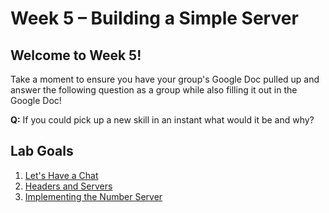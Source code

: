 # Week 5 – Building a Simple Server

## Welcome to Week 5!

Take a moment to ensure you have your group's Google Doc pulled up and answer the following question as a group while also filling it out in the Google Doc!

**Q:** If you could pick up a new skill in an instant what would it be and why?

## Lab Goals

1. [Let's Have a Chat](./start-pa3.html)
2. [Headers and Servers](./header-intro.html)
3. [Implementing the Number Server](./number-server.html)


